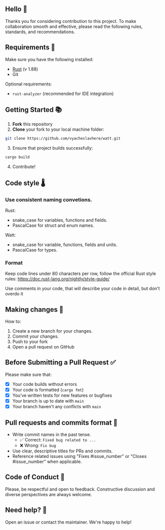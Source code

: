 ## Hello 👋

Thanks you for considering contribution to this project. To make collaboration smooth and effective, please read the following rules, standards, and recommendations.

## Requirements 🧰

Make sure you have the following installed:

- [Rust](https://www.rust-lang.org/tools/install) (v 1.88)
- Git

Optional requirements:

- `rust-analyzer` (recommended for IDE integration)

## Getting Started 📚

1. **Fork** this repository
2. **Clone** your fork to your local machine folder:

```bash
git clone https://github.com/vyacheslavhere/watt.git
```

3. Ensure that project builds successfully:

```bash
cargo build
```

4. Contribute!

## Code style 🌡️

### Use consistent naming convetions.

Rust:
- snake_case for variables, functions and fields.
- PascalCase for struct and enum names.
 
Watt:
- snake_case for variable, functions, fields and units.
- PascalCase for types.

### Format

Keep code lines under 80 characters per row, follow the official Rust style rules:
https://doc.rust-lang.org/nightly/style-guide/

Use comments in your code, that will describe your code in detail, but don't overdo it

## Making changes 🔌

How to:
1. Create a new branch for your changes.
2. Commit your changes.
3. Push to your fork
4. Open a pull request on GitHub

## Before Submitting a Pull Request ✅

Please make sure that:

- [x] Your code builds without errors
- [x] Your code is formatted (`cargo fmt`)
- [x] You’ve written tests for new features or bugfixes
- [x] Your branch is up to date with `main`
- [x] Your branch haven't any conflicts with `main`

## Pull requests and commits format 📑

- Write commit names in the past tense.
   - ✅ Correct: `Fixed bug related to ...`
   - ❌ Wrong: `Fix bug`
- Use clear, descriptive titles for PRs and commits.
- Reference related issues using "Fixes #issue_number" or "Closes #issue_number" when applicable.

## Code of Conduct 📐

Please, be respectful and open to feedback. Constructive discussion and diverse perspectives are always welcome.

## Need help? 🐞

Open an issue or contact the maintainer. We're happy to help!
